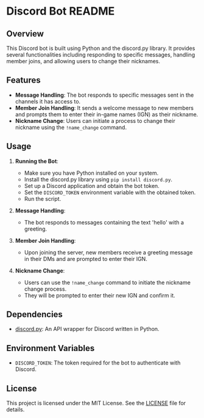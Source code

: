 # Discord Bot README

## Overview
This Discord bot is built using Python and the discord.py library. It provides several functionalities including responding to specific messages, handling member joins, and allowing users to change their nicknames.

## Features
- **Message Handling**: The bot responds to specific messages sent in the channels it has access to.
- **Member Join Handling**: It sends a welcome message to new members and prompts them to enter their in-game names (IGN) as their nickname.
- **Nickname Change**: Users can initiate a process to change their nickname using the `!name_change` command.

## Usage
1. **Running the Bot**:
   - Make sure you have Python installed on your system.
   - Install the discord.py library using `pip install discord.py`.
   - Set up a Discord application and obtain the bot token.
   - Set the `DISCORD_TOKEN` environment variable with the obtained token.
   - Run the script.

2. **Message Handling**:
   - The bot responds to messages containing the text 'hello' with a greeting.

3. **Member Join Handling**:
   - Upon joining the server, new members receive a greeting message in their DMs and are prompted to enter their IGN.

4. **Nickname Change**:
   - Users can use the `!name_change` command to initiate the nickname change process.
   - They will be prompted to enter their new IGN and confirm it.

## Dependencies
- [discord.py](https://github.com/Rapptz/discord.py): An API wrapper for Discord written in Python.

## Environment Variables
- `DISCORD_TOKEN`: The token required for the bot to authenticate with Discord.

## License
This project is licensed under the MIT License. See the [LICENSE](LICENSE) file for details.

